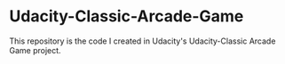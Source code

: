 # Udacity-Classic-Arcade-Game
This repository is the code I created in Udacity's Udacity-Classic Arcade Game project.
